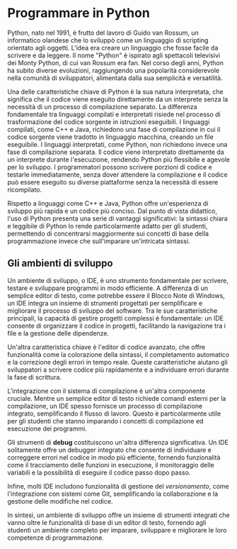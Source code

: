 # Programmare in Python

Python, nato nel 1991, è frutto del lavoro di Guido van Rossum, un informatico olandese che lo sviluppò come un linguaggio di scripting orientato agli oggetti. L'idea era creare un linguaggio che fosse facile da scrivere e da leggere. Il nome "Python" è ispirato agli spettacoli televisivi dei Monty Python, di cui van Rossum era fan. Nel corso degli anni, Python ha subito diverse evoluzioni, raggiungendo una popolarità considerevole nella comunità di sviluppatori, alimentata dalla sua semplicità e versatilità.

Una delle caratteristiche chiave di Python è la sua natura interpretata, che significa che il codice viene eseguito direttamente da un interprete senza la necessità di un processo di compilazione separato. La differenza fondamentale tra linguaggi compilati e interpretati risiede nel processo di trasformazione del codice sorgente in istruzioni eseguibili. I linguaggi compilati, come C++ e Java, richiedono una fase di compilazione in cui il codice sorgente viene tradotto in linguaggio macchina, creando un file eseguibile. I linguaggi interpretati, come Python, non richiedono invece una fase di compilazione separata. Il codice viene interpretato direttamente da un interprete durante l'esecuzione, rendendo Python più flessibile e agevole per lo sviluppo. I programmatori possono scrivere porzioni di codice e testarle immediatamente, senza dover attendere la compilazione e il codice può essere eseguito su diverse piattaforme senza la necessità di essere ricompilato.

Rispetto a linguaggi come C++ e Java, Python offre un'esperienza di sviluppo più rapida e un codice più conciso. Dal punto di vista didattico, l'uso di Python presenta una serie di vantaggi significativi: la sintassi chiara e leggibile di Python lo rende particolarmente adatto per gli studenti, permettendo di concentrarsi maggiormente sui concetti di base della programmazione invece che sull'imparare un'intricata sintassi.

## Gli ambienti di sviluppo
Un ambiente di sviluppo, o <tooltip term="IDE">IDE</tooltip>, è uno strumento fondamentale per scrivere, testare e sviluppare programmi in modo efficiente. A differenza di un semplice editor di testo, come potrebbe essere il Blocco Note di Windows, un IDE integra un insieme di strumenti progettati per semplificare e migliorare il processo di sviluppo del software. Tra le sue caratteristiche principali, la capacità di gestire progetti complessi è fondamentale: un IDE consente di organizzare il codice in progetti, facilitando la navigazione tra i file e la gestione delle dipendenze.

Un'altra caratteristica chiave è l'editor di codice avanzato, che offre funzionalità come la colorazione della sintassi, il completamento automatico e la correzione degli errori in tempo reale. Queste caratteristiche aiutano gli sviluppatori a scrivere codice più rapidamente e a individuare errori durante la fase di scrittura.

L'integrazione con il sistema di compilazione è un'altra componente cruciale. Mentre un semplice editor di testo richiede comandi esterni per la compilazione, un IDE spesso fornisce un processo di compilazione integrato, semplificando il flusso di lavoro. Questo è particolarmente utile per gli studenti che stanno imparando i concetti di compilazione ed esecuzione dei programmi.

Gli strumenti di **debug** costituiscono un'altra differenza significativa. Un IDE solitamente offre un debugger integrato che consente di individuare e correggere errori nel codice in modo più efficiente, fornendo funzionalità come il tracciamento delle funzioni in esecuzione, il monitoraggio delle variabili e la possibilità di eseguire il codice passo dopo passo.

Infine, molti IDE includono funzionalità di gestione del _versionamento_, come l'integrazione con sistemi come Git, semplificando la collaborazione e la gestione delle modifiche nel codice.

In sintesi, un ambiente di sviluppo offre un insieme di strumenti integrati che vanno oltre le funzionalità di base di un editor di testo, fornendo agli studenti un ambiente completo per imparare, sviluppare e migliorare le loro competenze di programmazione.